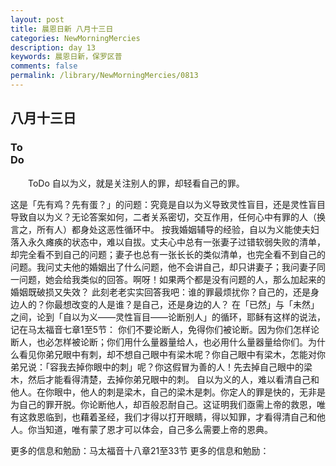 ```yaml
---
layout: post
title: 晨恩日新 八月十三日
categories: NewMorningMercies
description: day 13
keywords: 晨恩日新，保罗区普
comments: false
permalink: /library/NewMorningMercies/0813
---
```


## 八月十三日

### To <br> Do

&emsp;&emsp;ToDo
自以为义，就是关注别人的罪，却轻看自己的罪。
 
这是「先有鸡？先有蛋？」的问题：究竟是自以为义导致灵性盲目，还是灵性盲目导致自以为义？无论答案如何，二者关系密切，交互作用，任何心中有罪的人（换言之，所有人）都身处这恶性循环中。
按我婚姻辅导的经验，自以为义能使夫妇落入永久瘫痪的状态中，难以自拔。丈夫心中总有一张妻子过错软弱失败的清单，却完全看不到自己的问题；妻子也总有一张长长的类似清单，也完全看不到自己的问题。我问丈夫他的婚姻出了什么问题，他不会讲自己，却只讲妻子；我问妻子同一问题，她会给我类似的回答。啊呀！如果两个都是没有问题的人，那么加起来的婚姻既破损又失效？
此刻老老实实回答我吧：谁的罪最烦扰你？自己的，还是身边人的？你最想改变的人是谁？是自己，还是身边的人？
在「已然」与「未然」之间，论到「自以为义——灵性盲目——论断别人」的循环，耶稣有这样的说法，记在马太福音七章1至5节：
你们不要论断人，免得你们被论断。因为你们怎样论断人，也必怎样被论断；你们用什么量器量给人，也必用什么量器量给你们。为什么看见你弟兄眼中有刺，却不想自己眼中有梁木呢？你自己眼中有梁木，怎能对你弟兄说：「容我去掉你眼中的刺」呢？你这假冒为善的人！先去掉自己眼中的梁木，然后才能看得清楚，去掉你弟兄眼中的刺。
自以为义的人，难以看清自己和他人。在你眼中，他人的刺是梁木，自己的梁木是刺。你定人的罪是快的，无非是为自己的罪开脱。你论断他人，却百般忍耐自己。这证明我们亟需上帝的救恩，唯有这救恩临到，也藉着圣经，我们才得以打开眼睛，得以知罪，才看得清自己和他人。你当知道，唯有蒙了恩才可以体会，自己多么需要上帝的恩典。
 
更多的信息和勉励：马太福音十八章21至33节
更多的信息和勉励：[]()
